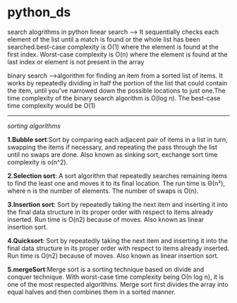 # python_ds

search alogrithms in python
linear search --> It sequentially checks each element of the list until a match is found or the whole list has been searched.best-case complexity is O(1) 
                  where the element is found at the first index. Worst-case complexity is O(n) where the element is found at the last index or element is not present in the array

binary search -->algorithm for finding an item from a sorted list of items. It works by repeatedly dividing in half the portion of the list that could contain the item,
                  until you've narrowed down the possible locations to just one.The time complexity of the binary search algorithm is O(log n). The best-case time complexity would be O(1) 
                  
 -----------------------------------------------------------------------------------------------------------------------------------------------------------------------------
_sorting algorithms_


**1.Bubble sort**:Sort by comparing each adjacent pair of items in a list in turn, swapping the items if necessary, and repeating the pass through the list until no swaps are   done. Also known as sinking sort, exchange sort time complexity is o(n^2).



 **2.Selection sort**: A sort algorithm that repeatedly searches remaining items to find the least one and moves it to its final location. The run time is Θ(n²), where n is the number of elements. The number of swaps is O(n).
 
 
 **3.Insertion sort**: Sort by repeatedly taking the next item and inserting it into the final data structure in its proper order with respect to items already inserted. Run time is O(n2) because of moves. Also known as linear insertion sort.
 
 
 **4.Quicksort**: Sort by repeatedly taking the next item and inserting it into the final data structure in its proper order with respect to items already inserted. Run time is O(n2) because of moves. Also known as linear insertion sort.
 
 
 **5.mergeSort**:Merge sort is a sorting technique based on divide and conquer technique. With worst-case time complexity being Ο(n log n), it is one of the most respected algorithms. Merge sort first divides the array into equal halves and then combines them in a sorted manner.
